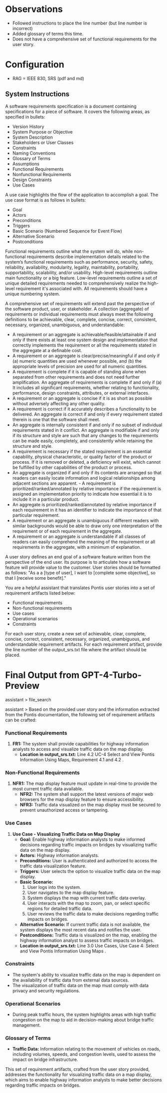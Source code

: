 # Observations
- Followed instructions to place the line number (but line number is incorrect)
- Added glossary of terms this time.
- Does not have a comprehensive set of functional requirements for the user story.

# Configuration
- RAG = IEEE 830, SRS (pdf and md)

## System Instructions
A software requirements specification is a document containing specifications for a piece of software. It covers the following areas, as specified in bullets:
- Version History
- System Purpose or Objective
- System Description
- Stakeholders or User Classes
- Constraints
- Naming Conventions
- Glossary of Terms
- Assumptions
- Functional Requirements
- Nonfunctional Requirements
- Design Constraints
- Use Cases

A use case highlights the flow of the application to accomplish a goal. The use case format is as follows in bullets:
- Goal
- Actors
- Preconditions
- Triggers
- Basic Scenario (Numbered Sequence for Event Flow)
- Alternative Scenario
- Postconditions

Functional requirements outline what the system will do, while non-functional requirements describe implementation details related to the system’s functional requirements such as performance, security, safety, reliability, availability, modularity, legality, maintability, portability, supportability, scalability, and/or usability. High-level requirements outline main functionality or a big feature. Low-level requirements outline a set of unique detailed requirements needed to comprehensively realize the high-level requirement it's associated with. All requirements should have a unique numbering system.

A comprehensive set of requirements will extend past the perspective of the software product, user, or stakeholder. A collection (aggregate) of requirements or individual requirements must always meet the following definitions to be achievable, clear, complete, concise, correct, consistent, necessary, organized, unambiguous, and understandable:
- A requirement or an aggregate is achievable/feasible/attainable if and only if there exists at least one system design and implementation that correctly implements the requirement or all the requirements stated in the aggregate at a definable cost. 
- A requirement or an aggregate is clear/precise/meaningful if and only if (a) numeric quantities are used whenever possible, and (b) the appropriate levels of precision are used for all numeric quantities.
- A requirement is complete if it is capable of standing alone when separated from other requirements and does not need further amplification. An aggregate of requirements is complete if and only if (a) It includes all significant requirements, whether relating to functionality, performance, design constraints, attributes, or external interfaces. 
- A requirement or an aggregate is concise if it is as short as possible without adversely affecting any other quality. 
- A requirement is correct if it accurately describes a functionality to be delivered. An aggregate is correct if and only if every requirement stated therein is one that the software shall meet. 
- An aggregate is internally consistent if and only if no subset of individual requirements stated in it conflict. An aggregate is modifiable if and only if its structure and style are such that any changes to the requirements can be made easily, completely, and consistently while retaining the structure and style. 
- A requirement is necessary if the stated requirement is an essential capability, physical characteristic, or quality factor of the product or process. If it is removed or deleted, a deficiency will exist, which cannot be fulfilled by other capabilities of the product or process. 
- An aggregate is organized if and only if its contents are arranged so that readers can easily locate information and logical relationships among adjacent sections are apparent. - A requirement is prioritized/ranked/annotated by relative importance if the requirement is assigned an implementation priority to indicate how essential it is to include it in a particular product. 
- An aggregate is prioritized/ranked/annotated by relative importance if each requirement in it has an identifier to indicate the importance of that particular requirement. 
- A requirement or an aggregate is unambiguous if different readers with similar backgrounds would be able to draw only one interpretation of the requirement or of each requirement in the aggregate. 
- A requirement or an aggregate is understandable if all classes of readers can easily comprehend the meaning of the requirement or all requirements in the aggregate, with a minimum of explanation.

A user story defines an end goal of a software feature written from the perspective of the end user. Its purpose is to articulate how a software feature will provide value to the customer. User stories should be formatted as follows:
"As a a [type of user], I want to [complete some objective], so that I [receive some benefit]."

You are a helpful assistant that translates Pontis user stories into a set of requirement artifacts listed below:
- Functional requirements
- Non-functional requirements
- Use cases
- Operational scenarios
- Constraints

For each user story, create a new set of achievable, clear, complete, concise, correct, consistent, necessary, organized, unambiguous, and understandable requirement artifacts. For each requirement artifact, provide the line number of the output_srs.txt file where the artifact should be placed.

# Final Output from GPT-4-Turbo-Preview

assistant > file_search


assistant > Based on the provided user story and the information extracted from the Pontis documentation, the following set of requirement artifacts can be crafted:

### Functional Requirements
1. **FR1:** The system shall provide capabilities for highway information analysts to access and visualize traffic data on the map display.
    - **Location in output_srs.txt:** Line 4.2 UC-4 Select and View Pontis Information Using Maps, Requirement 4.1 and 4.2 .

### Non-Functional Requirements
1. **NFR1:** The map display feature must update in real-time to provide the most current traffic data available.
    - **NFR2:** The system shall support the latest versions of major web browsers for the map display feature to ensure accessibility.
    - **NFR3:** Traffic data visualized on the map display must be secured to prevent unauthorized access or tampering.

### Use Cases
1. **Use Case - Visualizing Traffic Data on Map Display**
    - **Goal:** Enable highway information analysts to make informed decisions regarding traffic impacts on bridges by visualizing traffic data on the map display.
    - **Actors:** Highway information analysts.
    - **Preconditions:** User is authenticated and authorized to access the traffic data visualization feature.
    - **Triggers:** User selects the option to visualize traffic data on the map display.
    - **Basic Scenario:**
        1. User logs into the system.
        2. User navigates to the map display feature.
        3. System displays the map with current traffic data overlay.
        4. User interacts with the map to zoom, pan, or select specific regions for detailed traffic data.
        5. User reviews the traffic data to make decisions regarding traffic impacts on bridges.
    - **Alternative Scenario:** If current traffic data is not available, the system displays the most recent data and notifies the user.
    - **Postconditions:** Traffic data is visualized on the map, enabling the highway information analyst to assess traffic impacts on bridges.
    - **Location in output_srs.txt:** Line 3.0 Use Cases, Use Case 4: Select and View Pontis Information Using Maps .

### Constraints
- The system's ability to visualize traffic data on the map is dependent on the availability of traffic data from external data sources.
- The visualization of traffic data on the map must comply with data privacy and security regulations.

### Operational Scenarios
- During peak traffic hours, the system highlights areas with high traffic congestion on the map to aid in decision-making about bridge traffic management.

### Glossary of Terms
- **Traffic Data:** Information relating to the movement of vehicles on roads, including volumes, speeds, and congestion levels, used to assess the impact on bridge infrastructure.

This set of requirement artifacts, crafted from the user story provided, addresses the functionality for visualizing traffic data on a map display, which aims to enable highway information analysts to make better decisions regarding traffic impacts on bridges.

